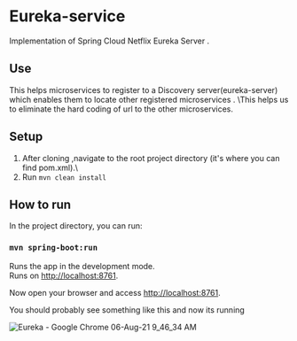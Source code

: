 # Eureka-service
Implementation of Spring Cloud Netflix Eureka Server . 

## Use

This helps microservices to register to a Discovery server(eureka-server) which enables them to locate other registered microservices . \This helps us to eliminate the hard coding of url to the other microservices.

## Setup 

1. After cloning ,navigate to the root project directory (it's where you can find pom.xml).\
2. Run `mvn clean install`

## How to run

In the project directory, you can run:

### `mvn spring-boot:run`

Runs the app in the development mode.\
Runs on [http://localhost:8761](http://localhost:8761). 

Now open your browser and access [http://localhost:8761](http://localhost:8761). 

You should probably see something like this and now its running

![Eureka - Google Chrome 06-Aug-21 9_46_34 AM](https://user-images.githubusercontent.com/62425476/128455272-6c36354b-8cdb-476e-933c-b25b4fd8bd0b.png)

